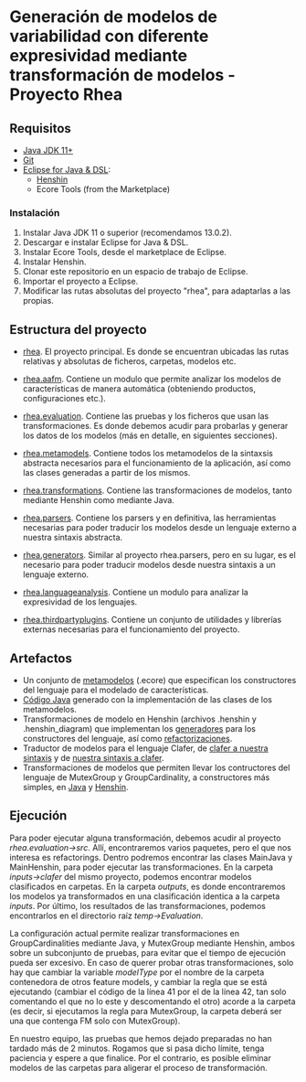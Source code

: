 # Generación de modelos de variabilidad con diferente expresividad mediante transformación de modelos - Proyecto Rhea

## Requisitos
- [Java JDK 11+](https://www.oracle.com/java/)
- [Git](https://git-scm.com/)
- [Eclipse for Java & DSL](https://www.eclipse.org/):
  - [Henshin]( http://download.eclipse.org/modeling/emft/henshin/updates/nightly)
  - Ecore Tools (from the Marketplace)

### Instalación
1. Instalar Java JDK 11 o superior (recomendamos 13.0.2).
2. Descargar e instalar Eclipse for Java & DSL.
3. Instalar Ecore Tools, desde el marketplace de Eclipse.
4. Instalar Henshin.
5. Clonar este repositorio en un espacio de trabajo de Eclipse.
6. Importar el proyecto a Eclipse.
7. Modificar las rutas absolutas del proyecto "rhea", para adaptarlas a las propias.

## Estructura del proyecto
* [rhea](https://github.com/CAOSD-group/rhea/tree/main/rhea). El proyecto principal. Es donde se encuentran ubicadas las rutas relativas y absolutas de ficheros, carpetas, modelos etc.

* [rhea.aafm](https://github.com/CAOSD-group/rhea/tree/main/rhea.aafm). Contiene un modulo que permite analizar los modelos de características de manera automática (obteniendo productos, configuraciones etc.).

* [rhea.evaluation](https://github.com/CAOSD-group/rhea/tree/main/rhea.evaluation). Contiene las pruebas y los ficheros que usan las transformaciones. Es donde debemos acudir para probarlas y generar los datos de los modelos (más en detalle, en siguientes secciones).

* [rhea.metamodels](https://github.com/CAOSD-group/rhea/tree/main/rhea.metamodels). Contiene todos los metamodelos de la sintaxsis abstracta necesarios para el funcionamiento de la aplicación, así como las clases generadas a partir de los mismos.

* [rhea.transformations](https://github.com/CAOSD-group/rhea/tree/main/rhea.transformations). Contiene las transformaciones de modelos, tanto mediante Henshin como mediante Java.

* [rhea.parsers](https://github.com/CAOSD-group/rhea/tree/main/rhea.parsers). Contiene los parsers y en definitiva, las herramientas necesarias para poder traducir los modelos desde un lenguaje externo a nuestra sintaxis abstracta.

* [rhea.generators](https://github.com/CAOSD-group/rhea/tree/main/rhea.generators). Similar al proyecto rhea.parsers, pero en su lugar, es el necesario para poder traducir modelos desde nuestra sintaxis a un lenguaje externo.

* [rhea.languageanalysis](https://github.com/CAOSD-group/rhea/tree/main/rhea.languageanalysis). Contiene un modulo para analizar la expresividad de los lenguajes.

* [rhea.thirdpartyplugins](https://github.com/CAOSD-group/rhea/tree/main/rhea.thirdpartyplugins). Contiene un conjunto de utilidades y librerías externas necesarias para el funcionamiento del proyecto.

## Artefactos
* Un conjunto de [metamodelos](https://github.com/CAOSD-group/rhea/tree/main/rhea.metamodels/metamodels) (.ecore) que especifican los constructores del lenguaje para el modelado de características.
* [Código Java](https://github.com/CAOSD-group/rhea/tree/main/rhea.metamodels/src/rhea/metamodels) generado con la implementación de las clases de los metamodelos.
* Transformaciones de modelo en Henshin (archivos .henshin y .henshin_diagram) que implementan los [generadores](https://github.com/CAOSD-group/rhea/tree/main/rhea.transformations/languagegenerators) para los constructores del lenguaje, así como [refactorizaciones](https://github.com/CAOSD-group/rhea/tree/main/rhea.transformations/refactorings).
* Traductor de modelos para el lenguaje Clafer, de [clafer a nuestra sintaxis](https://github.com/CAOSD-group/rhea/tree/main/rhea.parsers/src/rhea/parsers/clafer) y de [nuestra sintaxis a clafer](https://github.com/CAOSD-group/rhea/tree/main/rhea.generators/src/rhea/generators).
* Transformaciones de modelos que permiten llevar los contructores del lenguaje de MutexGroup y GroupCardinality, a constructores más simples, en [Java](https://github.com/CAOSD-group/rhea/tree/main/rhea.transformations/src/rhea/transformations/refactoringJava) y [Henshin](https://github.com/CAOSD-group/rhea/tree/main/rhea.transformations/src/rhea/transformations/refactoringHenshin).

## Ejecución
Para poder ejecutar alguna transformación, debemos acudir al proyecto *rhea.evaluation->src*. Allí, encontraremos varios paquetes, pero el que nos interesa es refactorings. Dentro podremos encontrar las clases MainJava y MainHenshin, para poder ejecutar las transformaciones. En la carpeta *inputs->clafer* del mismo proyecto, podemos encontrar modelos clasificados en carpetas. En la carpeta *outputs*, es donde encontraremos los modelos ya transformados en una clasificación identica a la carpeta *inputs*. Por último, los resultados de las transformaciones, podemos encontrarlos en el directorio raíz *temp->Evaluation*.

La configuración actual permite realizar transformaciones en GroupCardinalities mediante Java, y MutexGroup mediante Henshin, ambos sobre un subconjunto de pruebas, para evitar que el tiempo de ejecución pueda ser excesivo. En caso de querer probar otras transformaciones, solo hay que cambiar la variable *modelType* por el nombre de la carpeta contenedora de otros feature models, y cambiar la regla que se está ejecutando (cambiar el código de la línea 41 por el de la línea 42, tan solo comentando el que no lo este y descomentando el otro) acorde a la carpeta (es decir, si ejecutamos la regla para MutexGroup, la carpeta deberá ser una que contenga FM solo con MutexGroup).

En nuestro equipo, las pruebas que hemos dejado preparadas no han tardado más de 2 minutos. Rogamos que si pasa dicho límite, tenga paciencia y espere a que finalice. Por el contrario, es posible eliminar modelos de las carpetas para aligerar el proceso de transformación.
